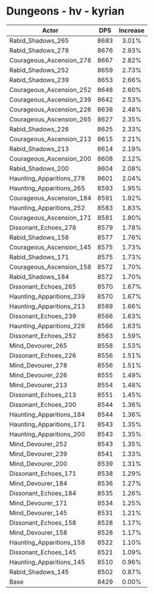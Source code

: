 # Dungeons - hv - kyrian
| Actor | DPS | Increase |
|---|:---:|:---:|
|Rabid_Shadows_265|8683|3.01%|
|Rabid_Shadows_278|8676|2.93%|
|Courageous_Ascension_278|8667|2.82%|
|Rabid_Shadows_252|8659|2.73%|
|Rabid_Shadows_239|8653|2.66%|
|Courageous_Ascension_252|8648|2.60%|
|Courageous_Ascension_239|8642|2.53%|
|Courageous_Ascension_226|8638|2.48%|
|Courageous_Ascension_265|8627|2.35%|
|Rabid_Shadows_226|8625|2.33%|
|Courageous_Ascension_213|8615|2.21%|
|Rabid_Shadows_213|8614|2.19%|
|Courageous_Ascension_200|8608|2.12%|
|Rabid_Shadows_200|8604|2.08%|
|Haunting_Apparitions_278|8601|2.04%|
|Haunting_Apparitions_265|8593|1.95%|
|Courageous_Ascension_184|8591|1.92%|
|Haunting_Apparitions_252|8583|1.83%|
|Courageous_Ascension_171|8581|1.80%|
|Dissonant_Echoes_278|8579|1.78%|
|Rabid_Shadows_158|8577|1.76%|
|Courageous_Ascension_145|8575|1.73%|
|Rabid_Shadows_171|8575|1.73%|
|Courageous_Ascension_158|8572|1.70%|
|Rabid_Shadows_184|8572|1.70%|
|Dissonant_Echoes_265|8570|1.67%|
|Haunting_Apparitions_239|8570|1.67%|
|Haunting_Apparitions_213|8569|1.66%|
|Dissonant_Echoes_239|8566|1.63%|
|Haunting_Apparitions_226|8566|1.63%|
|Dissonant_Echoes_252|8563|1.59%|
|Mind_Devourer_265|8558|1.53%|
|Dissonant_Echoes_226|8556|1.51%|
|Mind_Devourer_278|8556|1.51%|
|Mind_Devourer_226|8555|1.49%|
|Mind_Devourer_213|8554|1.48%|
|Dissonant_Echoes_213|8551|1.45%|
|Dissonant_Echoes_200|8544|1.36%|
|Haunting_Apparitions_184|8544|1.36%|
|Haunting_Apparitions_171|8543|1.35%|
|Haunting_Apparitions_200|8543|1.35%|
|Mind_Devourer_252|8543|1.35%|
|Mind_Devourer_239|8541|1.33%|
|Mind_Devourer_200|8539|1.31%|
|Dissonant_Echoes_171|8538|1.29%|
|Mind_Devourer_184|8536|1.27%|
|Dissonant_Echoes_184|8535|1.26%|
|Mind_Devourer_171|8534|1.25%|
|Mind_Devourer_145|8531|1.21%|
|Dissonant_Echoes_158|8528|1.17%|
|Mind_Devourer_158|8528|1.17%|
|Haunting_Apparitions_158|8522|1.10%|
|Dissonant_Echoes_145|8521|1.09%|
|Haunting_Apparitions_145|8510|0.96%|
|Rabid_Shadows_145|8502|0.87%|
|Base|8429|0.00%|
